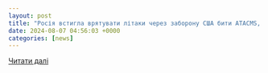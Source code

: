 ```yaml
---
layout: post
title: "Росія встигла врятувати літаки через заборону США бити ATACMS, – Forbes"
date: 2024-08-07 04:56:03 +0000
categories: [news]
---
```


[Читати далі](https://real-vin.com/rosija-vstigla-vrjatuvati-litaki-cherez-zaboronu-ssha-biti-atacms-forbes)
